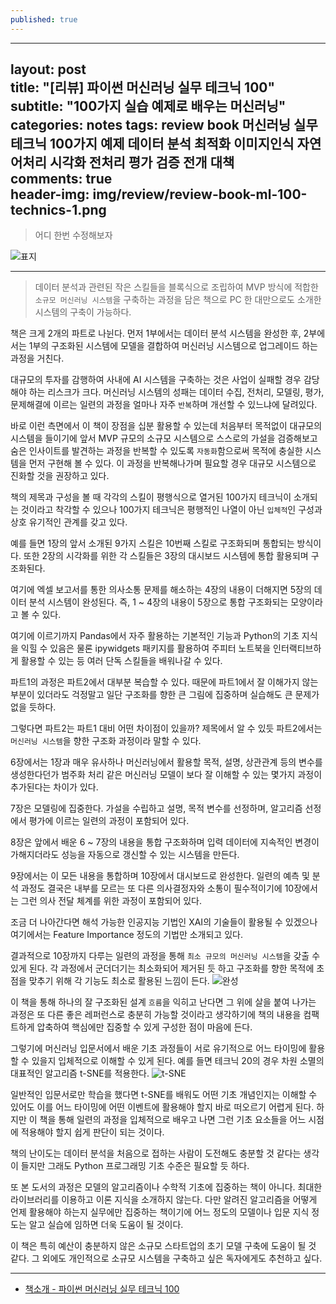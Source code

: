 ```yaml
---
published: true
---
```

---  
layout: post  
title: "[리뷰] 파이썬 머신러닝 실무 테크닉 100"  
subtitle: "100가지 실습 예제로 배우는 머신러닝"  
categories: notes
tags: review book 머신러닝 실무 테크닉 100가지 예제 데이터 분석 최적화 이미지인식 자연어처리 시각화 전처리 평가 검증 전개 대책       
comments: true  
header-img: img/review/review-book-ml-100-technics-1.png
---  
  
> 어디 한번 수정해보자

![표지](https://theorydb.github.io/assets/img/review/review-book-ml-100-technics-1.png)  

---

> 데이터 분석과 관련된 작은 스킬들을 블록식으로 조립하여 MVP 방식에 적합한 `소규모 머신러닝 시스템`을 구축하는 과정을 담은 책으로 PC 한 대만으로도 소개한 시스템의 구축이 가능하다.

책은 크게 2개의 파트로 나뉜다. 먼저 1부에서는 데이터 분석 시스템을 완성한 후, 2부에서는 1부의 구조화된 시스템에 모델을 결합하여 머신러닝 시스템으로 업그레이드 하는 과정을 거친다.

대규모의 투자를 감행하여 사내에 AI 시스템을 구축하는 것은 사업이 실패할 경우 감당해야 하는 리스크가 크다. 머신러닝 시스템의 성패는 데이터 수집, 전처리, 모델링, 평가, 문제해결에 이르는 일련의 과정을 얼마나 자주 `반복`하며 개선할 수 있느냐에 달려있다.

바로 이런 측면에서 이 책이 장점을 십분 활용할 수 있는데 처음부터 목적없이 대규모의 시스템을 들이기에 앞서 MVP 규모의 소규모 시스템으로 스스로의 가설을 검증해보고 숨은 인사이트를 발견하는 과정을 반복할 수 있도록 `자동화`함으로써 목적에 충실한 시스템을 먼저 구현해 볼 수 있다. 이 과정을 반복해나가며 필요할 경우 대규모 시스템으로 진화할 것을 권장하고 있다. 

책의 제목과 구성을 볼 때 각각의 스킬이 평행식으로 열거된 100가지 테크닉이 소개되는 것이라고 착각할 수 있으나 100가지 테크닉은 평행적인 나열이 아닌 `입체적`인 구성과 상호 유기적인 관계를 갖고 있다. 

예를 들면 1장의 앞서 소개된 9가지 스킬은 10번째 스킬로 구조화되며 통합되는 방식이다. 또한 2장의 시각화를 위한 각 스킬들은 3장의 대시보드 시스템에 통합 활용되며 구조화된다. 

여기에 엑셀 보고서를 통한 의사소통 문제를 해소하는 4장의 내용이 더해지면 5장의 데이터 분석 시스템이 완성된다. 즉, 1 ~ 4장의 내용이 5장으로 통합 구조화되는 모양이라고 볼 수 있다. 

여기에 이르기까지 Pandas에서 자주 활용하는 기본적인 기능과 Python의 기초 지식을 익힐 수 있음은 물론 ipywidgets 패키지를 활용하여 주피터 노트북을 인터랙티브하게 활용할 수 있는 등 여러 단독 스킬들을 배워나갈 수 있다. 

파트1의 과정은 파트2에서 대부분 복습할 수 있다. 때문에 파트1에서 잘 이해가지 않는 부분이 있더라도 걱정말고 일단 구조화를 향한 큰 그림에 집중하며 실습해도 큰 문제가 없을 듯하다.

그렇다면 파트2는 파트1 대비 어떤 차이점이 있을까? 제목에서 알 수 있듯 파트2에서는 `머신러닝 시스템`을 향한 구조화 과정이라 말할 수 있다. 

6장에서는 1장과 매우 유사하나 머신러닝에서 활용할 목적, 설명, 상관관계 등의 변수를 생성한다던가 범주화 처리 같은 머신러닝 모델이 보다 잘 이해할 수 있는 몇가지 과정이 추가된다는 차이가 있다. 

7장은 모델링에 집중한다. 가설을 수립하고 설명, 목적 변수를 선정하며, 알고리즘 선정에서 평가에 이르는 일련의 과정이 포함되어 있다.

8장은 앞에서 배운 6 ~ 7장의 내용을 통합 구조화하며 입력 데이터에 지속적인 변경이 가해지더라도 성능을 자동으로 갱신할 수 있는 시스템을 만든다.

9장에서는 이 모든 내용을 통합하며 10장에서 대시보드로 완성한다. 일련의 예측 및 분석 과정도 결국은 내부를 모르는 또 다른 의사결정자와 소통이 필수적이기에 10장에서는 그런 의사 전달 체계를 위한 과정이 포함되어 있다. 

조금 더 나아간다면 해석 가능한 인공지능 기법인 XAI의 기술들이 활용될 수 있겠으나 여기에서는 Feature Importance 정도의 기법만 소개되고 있다. 

결과적으로 10장까지 다루는 일련의 과정을 통해 `최소 규모의 머신러닝 시스템`을 갖출 수 있게 된다. 각 과정에서 군더더기는 최소화되어 제거된 듯 하고 구조화를 향한 목적에 초점을 맞추기 위해 각 기능도 최소로 활용된 느낌이 든다.
![완성](https://theorydb.github.io/assets/img/review/review-book-ml-100-technics-3.png)  

이 책을 통해 하나의 잘 구조화된 설계 `흐름`을 익히고 난다면 그 위에 살을 붙여 나가는 과정은 또 다른 좋은 레퍼런스로 충분히 가능할 것이라고 생각하기에 책의 내용을 컴팩트하게 압축하여 핵심에만 집중할 수 있게 구성한 점이 마음에 든다. 

그렇기에 머신러닝 입문서에서 배운 기초 과정들이 서로 유기적으로 어느 타이밍에 활용할 수 있을지 입체적으로 이해할 수 있게 된다. 예를 들면 테크닉 20의 경우 차원 소멸의 대표적인 알고리즘 t-SNE를 적용한다. 
![t-SNE](https://theorydb.github.io/assets/img/review/review-book-ml-100-technics-2.png)  

일반적인 입문서로만 학습을 했다면 t-SNE를 배워도 어떤 기초 개념인지는 이해할 수 있어도 이를 어느 타이밍에 어떤 이벤트에 활용해야 할지 바로 떠오르기 어렵게 된다. 하지만 이 책을 통해 일련의 과정을 입체적으로 배우고 나면 그런 기초 요소들을 어느 시점에 적용해야 할지 쉽게 판단이 되는 것이다. 

책의 난이도는 데이터 분석을 처음으로 접하는 사람이 도전해도 충분할 것 같다는 생각이 들지만 그래도 Python 프로그래밍 기초 수준은 필요할 듯 하다. 

또 본 도서의 과정은 모델의 알고리즘이나 수학적 기초에 집중하는 책이 아니다. 최대한 라이브러리를 이용하고 이론 지식을 소개하지 않는다. 다만 알려진 알고리즘을 어떻게 언제 활용해야 하는지 실무에만 집중하는 책이기에 어느 정도의 모델이나 입문 지식 정도는 알고 실습에 임하면 더욱 도움이 될 것이다. 

이 책은 특히 예산이 충분하지 않은 소규모 스타트업의 초기 모델 구축에 도움이 될 것 같다. 그 외에도 개인적으로 소규모 시스템을 구축하고 싶은 독자에게도 추천하고 싶다. 

---

* [책소개 - 파이썬 머신러닝 실무 테크닉 100](http://www.yes24.com/Product/Goods/105401945)
